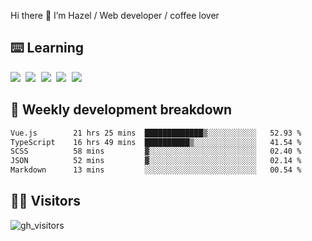 
Hi there 👋 I’m Hazel / Web developer / coffee lover

## ⌨️ Learning

<samp>
 <a href="https://github.com/vuejs/core"><img src="https://api.iconify.design/logos:vue.svg" /></a>
  <a href="https://github.com/vuejs/core"><img src="https://api.iconify.design/logos:react.svg" /></a>
  <a href="https://github.com/vitejs/vite"><img src="https://api.iconify.design/logos:vitejs.svg" /></a>
  <a href="https://github.com/microsoft/TypeScript"><img src="https://api.iconify.design/logos:typescript-icon.svg" /></a> 
  <a href="https://github.com/unocss/unocss"><img src="https://api.iconify.design/logos:unocss.svg" /></a>
  

</samp>


## 🦀 Weekly development breakdown

<!--START_SECTION:waka-->

```txt
Vue.js        21 hrs 25 mins  █████████████▒░░░░░░░░░░░   52.93 %
TypeScript    16 hrs 49 mins  ██████████▒░░░░░░░░░░░░░░   41.54 %
SCSS          58 mins         ▓░░░░░░░░░░░░░░░░░░░░░░░░   02.40 %
JSON          52 mins         ▓░░░░░░░░░░░░░░░░░░░░░░░░   02.14 %
Markdown      13 mins         ░░░░░░░░░░░░░░░░░░░░░░░░░   00.54 %
```

<!--END_SECTION:waka-->
## 👬🏻 Visitors

![gh_visitors](https://profile-counter.glitch.me/Hazel-Lin/count.svg)

